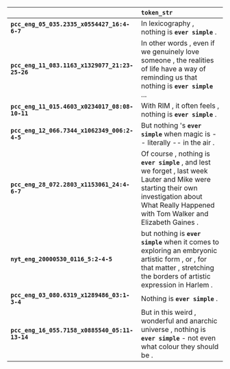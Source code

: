 |                                                | `token_str`                                                                                                                                                                                         |
|:-----------------------------------------------|:----------------------------------------------------------------------------------------------------------------------------------------------------------------------------------------------------|
| **`pcc_eng_05_035.2335_x0554427_16:4-6-7`**    | In lexicography , nothing is __``ever simple``__ .                                                                                                                                                  |
| **`pcc_eng_11_083.1163_x1329077_21:23-25-26`** | In other words , even if we genuinely love someone , the realities of life have a way of reminding us that nothing is __``ever simple``__ ...                                                       |
| **`pcc_eng_11_015.4603_x0234017_08:08-10-11`** | With RIM , it often feels , nothing is __``ever simple``__ .                                                                                                                                        |
| **`pcc_eng_12_066.7344_x1062349_006:2-4-5`**   | But nothing 's __``ever simple``__ when magic is -- literally -- in the air .                                                                                                                       |
| **`pcc_eng_28_072.2803_x1153061_24:4-6-7`**    | Of course , nothing is __``ever simple``__ , and lest we forget , last week Lauter and Mike were starting their own investigation about What Really Happened with Tom Walker and Elizabeth Gaines . |
| **`nyt_eng_20000530_0116_5:2-4-5`**            | but nothing is __``ever simple``__ when it comes to exploring an embryonic artistic form , or , for that matter , stretching the borders of artistic expression in Harlem .                         |
| **`pcc_eng_03_080.6319_x1289486_03:1-3-4`**    | Nothing is __``ever simple``__ .                                                                                                                                                                    |
| **`pcc_eng_16_055.7158_x0885540_05:11-13-14`** | But in this weird , wonderful and anarchic universe , nothing is __``ever simple``__ - not even what colour they should be .                                                                        |
